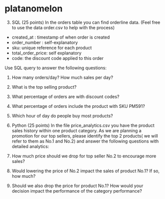 # platanomelon

3. SQL (25 points) In the orders table you can find orderline data. (Feel free to use
the data order.csv to help with the process)
- created_at : timestamp of when order is created
- order_number : self-explanatory
- sku: unique reference for each product
- total_order_price: self explanatory
- code: the discount code applied to this order

Use SQL query to answer the following questions:
1. How many orders/day? How much sales per day?
2. What is the top selling product?
3. What percentage of orders are with discount codes?
4. What percentage of orders include the product with SKU PM591?
5. Which hour of day do people buy most products?


7. Python (25 points) In the file price_analytics.csv you have the product sales
history within one product category. As we are planning a promotion for our top
sellers, please identify the top 2 products( we will refer to them as No.1 and No.2) and
answer the following questions with detailed analytics:
1. How much price should we drop for top seller No.2 to encourage more sales?
2. Would lowering the price of No.2 impact the sales of product No.1? If so, how
much?
3. Should we also drop the price for product No.1? How would your decision
impact the performance of the category performance?
